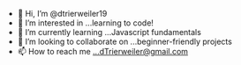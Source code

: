 - 👋 Hi, I’m @dtrierweiler19
- 👀 I’m interested in ...learning to code!
- 🌱 I’m currently learning ...Javascript fundamentals
- 💞️ I’m looking to collaborate on ...beginner-friendly projects
- 📫 How to reach me ...dTrierweiler@gmail.com

<!---
dtrierweiler19/dtrierweiler19 is a ✨ special ✨ repository because its `README.md` (this file) appears on your GitHub profile.
You can click the Preview link to take a look at your changes.
--->
